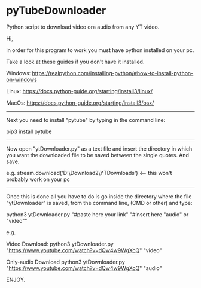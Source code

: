 # pyTubeDownloader
Python script to download video ora audio from any YT video.


Hi,

in order for this program to work you must have python installed on your pc.

Take a look at these guides if you don't have it installed.

Windows:
https://realpython.com/installing-python/#how-to-install-python-on-windows

Linux:
https://docs.python-guide.org/starting/install3/linux/

MacOs:
https://docs.python-guide.org/starting/install3/osx/

********************************************************

Next you need to install "pytube" by typing in the command line:

pip3 install pytube

********************************************************

Now open "ytDownloader.py" as a text file and insert the directory 
in which you want the downloaded file to be saved between the single quotes.
And save.

e.g.
stream.download('D:\Download2\YTDownloads')  <-- this won't probably work on your pc

********************************************************

Once this is done all you have to do is go inside the directory 
where the file "ytDownloader" is saved, from the command line, (CMD or other) and type:

python3 ytDownloader.py "#paste here your link" "#insert here "audio" or "video""


e.g.

Video Download:
python3 ytDownloader.py "https://www.youtube.com/watch?v=dQw4w9WgXcQ" "video"  

Only-audio Download
python3 ytDownloader.py "https://www.youtube.com/watch?v=dQw4w9WgXcQ" "audio"  


ENJOY.
